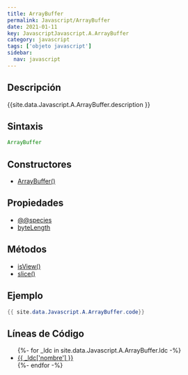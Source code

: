 ```yaml
---
title: ArrayBuffer
permalink: Javascript/ArrayBuffer
date: 2021-01-11
key: JavascriptJavascript.A.ArrayBuffer
category: javascript
tags: ['objeto javascript']
sidebar: 
  nav: javascript
---
```


## Descripción
{{site.data.Javascript.A.ArrayBuffer.description }}

## Sintaxis
~~~javascript
ArrayBuffer
~~~

## Constructores
* [ArrayBuffer()](/javascript/ArrayBuffer/ArrayBuffer/)

## Propiedades
* [@@species](/javascript/ArrayBuffer/@@species)
* [byteLength](/javascript/ArrayBuffer/byteLength)

## Métodos
* [isView()](/javascript/ArrayBuffer/isView)
* [slice()](/javascript/ArrayBuffer/slice)

## Ejemplo
~~~java
{{ site.data.Javascript.A.ArrayBuffer.code}}
~~~

## Líneas de Código
<ul>
{%- for _ldc in site.data.Javascript.A.ArrayBuffer.ldc -%}
   <li>
       <a href="{{_ldc['url'] }}">{{ _ldc['nombre'] }}</a>
   </li>
{%- endfor -%}
</ul>
